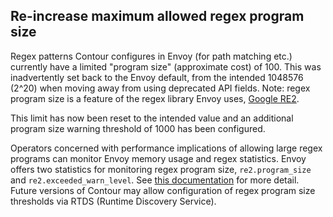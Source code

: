 ## Re-increase maximum allowed regex program size

Regex patterns Contour configures in Envoy (for path matching etc.) currently have a limited "program size" (approximate cost) of 100.
This was inadvertently set back to the Envoy default, from the intended 1048576 (2^20) when moving away from using deprecated API fields.
Note: regex program size is a feature of the regex library Envoy uses, [Google RE2](https://github.com/google/re2).

This limit has now been reset to the intended value and an additional program size warning threshold of 1000 has been configured.

Operators concerned with performance implications of allowing large regex programs can monitor Envoy memory usage and regex statistics.
Envoy offers two statistics for monitoring regex program size, `re2.program_size` and `re2.exceeded_warn_level`.
See [this documentation](https://www.envoyproxy.io/docs/envoy/latest/api-v3/type/matcher/v3/regex.proto.html?highlight=warn_level#type-matcher-v3-regexmatcher-googlere2) for more detail.
Future versions of Contour may allow configuration of regex program size thresholds via RTDS (Runtime Discovery Service).
